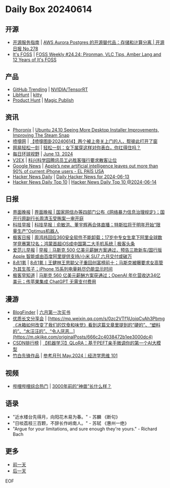 # Daily Box 20240614

## 开源
- [开源服务指南](https://osguider.com/blog/) | [AWS Aurora Postgres 的开源替代品：存储和计算分离 | 开源日报 No.278](https://osguider.com/blog/post/daily/daily-278/)
- [It's FOSS](https://itsfoss.com/) | [FOSS Weekly #24.24: Pironman, VLC Tips, Amber Lang and 12 Years of It's FOSS](https://itsfoss.com/newsletter/foss-weekly-24-24/)

## 产品
- [GitHub Trending](https://github.com/trending?since=daily) | [NVIDIA/TensorRT](https://github.com/NVIDIA/TensorRT)
- [LibHunt](https://www.libhunt.com/) | [kitty](https://www.libhunt.com/r/kitty)
- [Product Hunt](https://www.producthunt.com) | [Magic Publish](https://www.producthunt.com/posts/magic-publish)

## 资讯
- [Phoronix](https://www.phoronix.com/) | [Ubuntu 24.10 Seeing More Desktop Installer Improvements, Improving The Steam Snap](https://www.phoronix.com/news/Ubuntu-24.10-Desktop-June)
- [喷嚏网](http://www.dapenti.com/blog/blog.asp?subjectid=70&name=xilei) | [【喷嚏图卦20240614】两个被上帝关上门的人，帮彼此打开了窗](http://www.dapenti.com/blog/more.asp?name=xilei&id=179238)
- [网易轻松一刻](https://m.163.com/touch/exclusive/sub/qsyk) | [轻松一刻：女下属穿这样对你表白，你扛得住吗？](https://m.163.com/news/article/J4M00T6D000181BR.html)
- [每日环球视野](https://idai.ly/) | [June 13, 2024](http://m.idai.ly/se/a193iG?1718208000)
- [V2EX](https://www.v2ex.com/) | [科兴科学园腾讯员工必胜客强行要求散客让位](https://www.v2ex.com/t/1049533)
- [Google News](https://news.google.com/topics/CAAqJggKIiBDQkFTRWdvSUwyMHZNRGRqTVhZU0FtVnVHZ0pWVXlnQVAB) | [Apple’s new artificial intelligence leaves out more than 90% of current iPhone users - EL PAÍS USA](https://news.google.com/rss/articles/CBMiiAFodHRwczovL2VuZ2xpc2guZWxwYWlzLmNvbS90ZWNobm9sb2d5LzIwMjQtMDYtMTQvYXBwbGVzLW5ldy1hcnRpZmljaWFsLWludGVsbGlnZW5jZS1sZWF2ZXMtb3V0LW1vcmUtdGhhbi05MC1vZi1jdXJyZW50LWlwaG9uZS11c2Vycy5odG1s0gGXAWh0dHBzOi8vZW5nbGlzaC5lbHBhaXMuY29tL3RlY2hub2xvZ3kvMjAyNC0wNi0xNC9hcHBsZXMtbmV3LWFydGlmaWNpYWwtaW50ZWxsaWdlbmNlLWxlYXZlcy1vdXQtbW9yZS10aGFuLTkwLW9mLWN1cnJlbnQtaXBob25lLXVzZXJzLmh0bWw_b3V0cHV0VHlwZT1hbXA?oc=5)
- [Hacker News Daily](https://www.daemonology.net/hn-daily/) | [Daily Hacker News for 2024-06-13](https://www.daemonology.net/hn-daily/2024-06-13.html)
- [Hacker News Daily Top 10](https://github.com/headllines/hackernews-daily) | [Hacker News Daily Top 10 @2024-06-14](https://github.com/headllines/hackernews-daily/issues/1435)

## 日报
- [界面晚报](https://www.jiemian.com/lists/426.html) | [界面晚报 | 国家网信办等四部门公布《网络暴力信息治理规定》；国开行原副行长周清玉受贿案一审开庭](https://www.jiemian.com/article/11289331.html)
- [科技早报](https://www.jiemian.com/lists/459.html) | [科技早报｜俞敏洪、董宇辉再合体直播；特斯拉将于明年开始“限量生产”Optimus机器人](https://www.jiemian.com/article/11285456.html)
- [极客日报](https://blog.csdn.net/csdngeeknews) | [周鸿祎回应360安全软件不能卸载；17岁中专女生拿下阿里全球数学竞赛第12名；鸿蒙首超iOS成中国第二大手机系统 | 极客头条](https://blog.csdn.net/weixin_39786569/article/details/139672026)
- [爱范儿早报](https://www.ifanr.com/category/ifanrnews) | [早报｜马斯克 500 亿美元薪酬方案通过，预告三款新车/国行版 Apple 智能或由百度阿里提供支持/小米 SU7 六月交付或破万](https://www.ifanr.com/1589112)
- [8点1氪](https://36kr.com/user/5652071) | [8点1氪丨王健林王思聪父子重回创富榜前十；马斯克被曝要求女高管为其生孩子；iPhone 15系列电量耗尽仍能显示时间](https://36kr.com/p/2818896554150404)
- [极客早知道](https://www.geekpark.net/column/74) | [马斯克 560 亿美元薪酬方案获通过；OpenAI 年化营收达34亿美元；传苹果集成 ChatGPT 无需支付费用](https://www.geekpark.net/news/336497)

## 漫游
- [BlogFinder](https://bf.zzxworld.com/) | [六月第一次买书](https://www.pijkdexbvj.top/mind/18/?utm_source=blogfinder)
- [优质长文分享会](https://m.okjike.com/topics/56d2fabe7cb3331100467e2b) | [https://mp.weixin.qq.com/s/0zc2VTf1jUoiqCvAh3Pbmg《冰箱如何改变了我们的饮食和味觉》看到这篇文章里提到的“硬的”、“塑料的”、“水汪汪的”、“令人厌恶...](https://m.okjike.com/originalPosts/666c2c4038472b1ee3000dc4)
- [CSDN排行榜](https://blog.csdn.net/rank/list) | [【机器学习】QLoRA：基于PEFT亲手微调你的第一个AI大模型](https://blog.csdn.net/weixin_48007632/article/details/139626801)
- [竹白先锋作品](https://www.zhubai.wiki/) | [参考月刊 May.2024｜经济学思维 101](https://open.zhubai.wiki/a/l/t/z/pl/ouranswers/2413343304155860992)

## 视频
- [哔哩哔哩综合热门](https://www.bilibili.com/v/popular/all/) | [3000年前的“神兽”长什么样？](https://b23.tv/BV1bw4m1v7pk)

## 语录
- "近水楼台先得月，向阳花木易为春。" - 苏麟 《断句》
- "日啖荔枝三百颗，不辞长作岭南人。" - 苏轼 《惠州一绝》
- "Argue for your limitations, and sure enough they're yours." - Richard Bach

## 更多
- [前一天](daily-box-20240613.md)
- [后一天](daily-box-20240615.md)

EOF